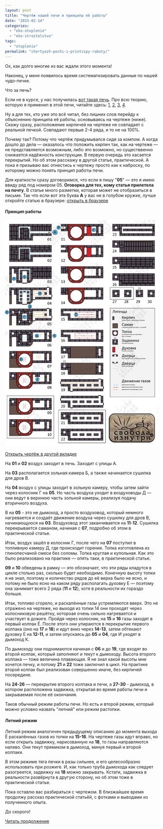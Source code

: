 ```yaml
---
layout: post
title: "Чертёж нашей печи и принципы её работы"
date: "2015-02-14"
categories: 
  - "eko-otoplenie"
  - "eko-stroitelstvo"
tags: 
  - "otoplenie"
permalink: "chertyozh-pechi-i-printsipy-raboty/"
---
```


Ох, как долго многие из вас ждали этого момента!

Наконец, у меня появилось время систематизировать данные по нашей чудо-печке.

<!-- READMORE -->

Что за печь?

Если не в курсе, у нас получилась [вот такая печь](/sohataya-chudo-pech/ "Сохатая чудо-печь"). Про всю теорию, которую я применил в этой печи, читайте здесь: [1](/otoplenie-pechi-gollandki-i-russkie/ "Отопление. Печи. Голландки и русские"), [2](/otoplenie-pechi-kolpakovye-i-dvuhkolpakovye/ "Отопление. Печи. Колпаковые и двухколпаковые"), [3](/raketnye-pechi-i-verhniy-rozjig/ "Отопление. Печи. Ракетные печи и верхний розжиг"), [4](/otoplenie-pechi-vneshniy-pritok-i-vtorichniy-vozduh/ "Отопление. Печи. Внешний приток и вторичный воздух").

Ну а для тех, кто уже это всё читал, без лишних слов перейду к объяснению принципа её работы, основываясь на чертеже (ниже). Скажу сразу, расположение кирпичей на чертеже не совпадает с реальной печкой. Совпадают первые 2-4 ряда, и то не на 100%.

Почему так? Потому что чертёж придумывался сидя за компом. А когда дошло до дела — оказалось что положить кирпич так, как на чертеже — не представляется возможным, либо это возможно, но существвенно снижается надёжность конструкции. В первую очередь это касается перекрытий. Но об этом расскажу в другой статье, практической. А пока я призываю вас отнестись к чертежу просто как к наброску, по которому можно понять принцип работы печи.

Для краткости сразу договоримся, что если я пишу "**05**" — это я имею ввиду ряд под номером 05. **Оговорка для тех, кому статья прилетела на почту**. В статье много разметки, которая может не отобразиться в письме. Так что если вот эта буква **А** у вас не в голубом кружке, лучше откройте статью в браузере: [открыть в браузере](/chertyozh-pechi-i-printsipy-raboty/)

#### Принцип работы

![Наша чудо-печь](images/Печка-2014-2.jpg)

[Открыть чертёж в другой вкладке](/wp-content/uploads/Печка-2014-2.jpg)

На **01** и **02** воздух заходит в печь. Заходит с улицы А.

На **03** располагается зольная камера Б, а также начинается сушилка для дров В.

На **04** воздух с улицы заходит в зольную камеру, чтобы затем зайти через колосник Г на **05**. Но часть воздуха уходит в воздуховоды Д — они ведут в верхнюю часть зольной камеры, реализуя подачу вторичного воздуха.

В на **05** - это не дымоход, а просто воздуховод, который немного нагревается и создаёт движение воздуха через сушилку для дров В, начинающуюся на **03**. Воздуховод этот заканчивается на **11**\-**12**. Сушилка перекрывается саманом, начиная с **07**, подробно об этом в практической статье.

Итак, воздух зашёл в колосник Г, после чего на **07** поступил в топливную камеру Д, где происходит горение. Топка изготовлена из глинопесчаной смеси без соломы. Топка круглая и купольная. Как это было реализовано на практике — опять таки, в практической статье.

**09** и **10** обведены в рамку — это обозначает, что эти ряды кладутся в цикле столько раз, сколько будет необходимо. Конечную высоту топки я не знал, поэтому и количество рядов до её верха было не ясно, и потому не было ясно на каком ряду располагать духовку Е — поэтому она занимает всего 2 ряда (**11** и **12**), хотя в реальности их гораздо больше.

Итак, топливо сгорело, и раскалённые газы устремляются вверх. Это не отражено на чертеже, но выходя из топки 14 они проходят через колосниковую решётку, котороая очень сильно нагревается и участвует в дожиге. Пройдя через колосник, на **15** и **16** газы заходят в первый колпак Ё. После этого они упираются в перекрытие первого колпака (оно на **17** и **18**) и идут вниз через **14-13**, затем обтекают духовку Е на **12-11**, и затем опускаясь до **05** и **04**, где И уходят в дымоход К.

По дымоходу они поднимаются начиная с **06** и до **19**, где входят во второй колпак, который заполняют и текут к дымоходу. Высота второго колпака — тоже величина плавающая. Я не знал какой высоты мне хочется печку, и потому **21** и **22** тоже заключил в цикл. На практике второй колпак был реализован совершенно иначе, без кирпичей посередине.

На **24-26** — перекрытие второго колпака и печи, а **27-30** - дымоход, в котором расположена задвижка, открытая во время работы печи и закрываемая после её окончания.

Таков обычный режим работы печи. Но есть и второй режим, который можно условно назвать "летний" или режим растопки.

#### Летний режим

Летний режим аналогичен предыдущему описанию до момента выхода Ё раскалённых газов из топки на **15-16**. На чертеже газы идут вправо, но если открыть задвижку, нарисованную на **18**, то газы направляются налево. Они текут прямиком в дымоход, минуя первый и второй колпаки.

В этом режиме тяга печки в разы сильнее, и его целесообразно использовать при розжиге. И, как только труба дымохода как следует разогреется, задвижку на **18** можно закрывать. Кстати, задвижка в реальности развёрнута в другую сторону, но об этом тоже в практической статье.

Пока оставлю вас разбираться с чертежом. В близжайшее время продолжу рассказ практической статьёй, с фотками и выводами из полученного опыта.

До скорого!

[Читать продолжение](/kak-sdelat-chudo-pech-1-podgotovka/ "Как сделать чудо-печь. Часть 1: Подготовка")
